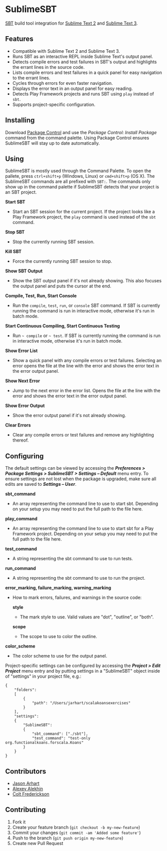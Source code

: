 SublimeSBT
==========
[SBT](http://www.scala-sbt.org/) build tool integration for
[Sublime Text 2](http://sublimetext.com/2) and
[Sublime Text 3](http://sublimetext.com/3).

Features
--------
  - Compatible with Sublime Text 2 and Sublime Text 3.
  - Runs SBT as an interactive REPL inside Sublime Text's output panel.
  - Detects compile errors and test failures in SBT's output and highlights the
    errant lines in the source code.
  - Lists compile errors and test failures in a quick panel for easy navigation
    to the errant lines.
  - Cycles through errors for even faster navigation.
  - Displays the error text in an output panel for easy reading.
  - Detects Play Framework projects and runs SBT using `play` instead of `sbt`.
  - Supports project-specific configuration.

Installing
----------
Download [Package Control](http://wbond.net/sublime_packages/package_control)
and use the *Package Control: Install Package* command from the command palette.
Using Package Control ensures SublimeSBT will stay up to date automatically.

Using
-----
SublimeSBT is mostly used through the Command Palette. To open the pallete,
press `ctrl+shift+p` (Windows, Linux) or `cmd+shift+p` (OS X). The SublimeSBT
commands are all prefixed with `SBT:`. The commands only show up in the command
palette if SublimeSBT detects that your project is an SBT project.

**Start SBT**

  - Start an SBT session for the current project. If the project looks like a
    Play Framework project, the `play` command is used instead of the `sbt`
    command.

**Stop SBT**

  - Stop the currently running SBT session.

**Kill SBT**

  - Force the currently running SBT session to stop.

**Show SBT Output**

  - Show the SBT output panel if it's not already showing. This also focuses
    the output panel and puts the cursor at the end.

**Compile, Test, Run, Start Console**

  - Run the `compile`, `test`, `run`, or `console` SBT command. If SBT is
    currently running the command is run in interactive mode, otherwise it's
    run in batch mode.

**Start Continuous Compiling, Start Continuous Testing**

  - Run `~ compile` or `~ test`. If SBT is currently running the command is run
    in interactive mode, otherwise it's run in batch mode.

**Show Error List**

  - Show a quick panel with any compile errors or test failures. Selecting an
    error opens the file at the line with the error and shows the error text in
    the error output panel.

**Show Next Error**

  - Jump to the next error in the error list. Opens the file at the line with
    the error and shows the error text in the error output panel.

**Show Error Output**

  - Show the error output panel if it's not already showing.

**Clear Errors**

  - Clear any compile errors or test failures and remove any highlighting
    thereof.

Configuring
-----------
The default settings can be viewed by accessing the ***Preferences >
Package Settings > SublimeSBT > Settings – Default*** menu entry. To ensure
settings are not lost when the package is upgraded, make sure all edits are
saved to ***Settings – User***.

**sbt_command**

  - An array representing the command line to use to start sbt. Depending on
    your setup you may need to put the full path to the file here.

**play_command**

  - An array representing the command line to use to start sbt for a Play
    Framework project. Depending on your setup you may need to put the full
    path to the file here.

**test_command**

  - A string representing the sbt command to use to run tests.

**run_command**

  - A string representing the sbt command to use to run the project.

**error\_marking, failure\_marking, warning\_marking**

  - How to mark errors, failures, and warnings in the source code:

    **style**

      - The mark style to use. Valid values are "dot", "outline", or "both".

    **scope**

      - The scope to use to color the outline.

**color_scheme**

  - The color scheme to use for the output panel.

Project-specific settings can be configured by accessing the ***Project > Edit
Project*** menu entry and by putting settings in a "SublimeSBT" object inside
of "settings" in your project file, e.g.:

    {
        "folders":
        [
            {
                "path": "/Users/jarhart/scalakoansexercises"
            }
        ],
        "settings":
        {
            "SublimeSBT":
            {
                "sbt_command": ["./sbt"],
                "test_command": "test-only org.functionalkoans.forscala.Koans"
            }
        }
    }

Contributors
------------
  - [Jason Arhart](https://github.com/jarhart)
  - [Alexey Alekhin](https://github.com/laughedelic)
  - [Colt Frederickson](https://github.com/coltfred)

Contributing
------------

1. Fork it
2. Create your feature branch (`git checkout -b my-new-feature`)
3. Commit your changes (`git commit -am 'Added some feature'`)
4. Push to the branch (`git push origin my-new-feature`)
5. Create new Pull Request

